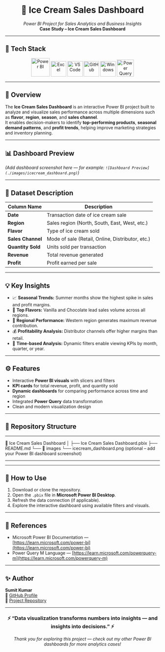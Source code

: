 <h1 align="center">🍦 Ice Cream Sales Dashboard</h1>
<p align="center">
  <i>Power BI Project for Sales Analytics and Business Insights</i><br>
  <b>Case Study – Ice Cream Sales Dashboard</b>
</p>

---

## 🧰 Tech Stack
<p align="center">
  <img src="https://upload.wikimedia.org/wikipedia/commons/c/cf/Microsoft_Power_BI_Logo.svg" width="60" alt="Power BI"/>
  <img src="https://cdn.jsdelivr.net/gh/devicons/devicon/icons/excel/excel-original.svg" width="50" alt="Excel"/>
  <img src="https://cdn.jsdelivr.net/gh/devicons/devicon/icons/vscode/vscode-original.svg" width="50" alt="VS Code"/>
  <img src="https://cdn.jsdelivr.net/gh/devicons/devicon/icons/github/github-original.svg" width="50" alt="GitHub"/>
  <img src="https://cdn.jsdelivr.net/gh/devicons/devicon/icons/windows8/windows8-original.svg" width="50" alt="Windows"/>
  <img src="https://upload.wikimedia.org/wikipedia/commons/2/20/Power_Query_Logo.png" width="55" alt="Power Query"/>
</p>

---

## 📘 Overview
The **Ice Cream Sales Dashboard** is an interactive Power BI project built to analyze and visualize sales performance across multiple dimensions such as **flavor**, **region**, **season**, and **sales channel**.  
It enables decision-makers to identify **top-performing products**, **seasonal demand patterns**, and **profit trends**, helping improve marketing strategies and inventory planning.

---

## 📊 Dashboard Preview
*(Add dashboard screenshot here — for example: `![Dashboard Preview](./images/icecream_dashboard.png)`)*

---

## 🧩 Dataset Description
| Column Name | Description |
|--------------|-------------|
| **Date** | Transaction date of ice cream sale |
| **Region** | Sales region (North, South, East, West, etc.) |
| **Flavor** | Type of ice cream sold |
| **Sales Channel** | Mode of sale (Retail, Online, Distributor, etc.) |
| **Quantity Sold** | Units sold per transaction |
| **Revenue** | Total revenue generated |
| **Profit** | Profit earned per sale |

---

## 💡 Key Insights
- 📈 **Seasonal Trends:** Summer months show the highest spike in sales and profit margins.  
- 🍨 **Top Flavors:** Vanilla and Chocolate lead sales volume across all regions.  
- 🏬 **Regional Performance:** Western region generates maximum revenue contribution.  
- 💰 **Profitability Analysis:** Distributor channels offer higher margins than retail.  
- 📅 **Time-based Analysis:** Dynamic filters enable viewing KPIs by month, quarter, or year.

---

## ⚙️ Features
- Interactive **Power BI visuals** with slicers and filters  
- **KPI cards** for total revenue, profit, and quantity sold  
- **Dynamic dashboards** for comparing performance across time and region  
- Integrated **Power Query** data transformation  
- Clean and modern visualization design  

---


## 📂 Repository Structure
***
📁 Ice Cream Sales Dashboard
│
├── Ice Cream Sales Dashboard.pbix
├── README.md
└── 📁 images
└── icecream_dashboard.png (optional – add your Power BI dashboard screenshot)
***


---

## 🚀 How to Use
1. Download or clone the repository.  
2. Open the `.pbix` file in **Microsoft Power BI Desktop**.  
3. Refresh the data connection (if applicable).  
4. Explore the interactive dashboard using available filters and visuals.

---

## 🔗 References
- Microsoft Power BI Documentation — [https://learn.microsoft.com/power-bi](https://learn.microsoft.com/power-bi)
- Power Query M Language — [https://learn.microsoft.com/powerquery-m](https://learn.microsoft.com/powerquery-m)

---

## ✨ Author
**Sumit Kumar**  
📎 [GitHub Profile](https://github.com/suku-na)  
📂 [Project Repository](https://github.com/suku-na/PowerBI-Projects)

---

<h3 align="center">⚡ “Data visualization transforms numbers into insights — and insights into decisions.” ⚡</h3>
<p align="center">
<em>Thank you for exploring this project — check out my other Power BI dashboards for more analytics cases!</em>
</p>




